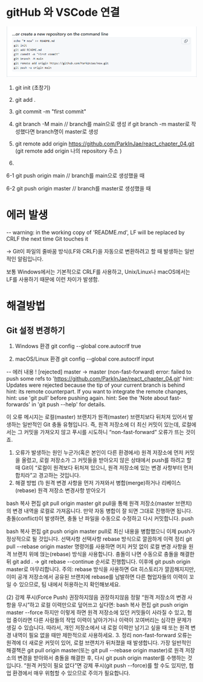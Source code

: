 
# gitHub 와 VSCode 연결
  
![alt text](image.png)

 1. git init (초창기)
 2. git add . 
 3. git commit -m "first commit"
 4. git branch -M main // branch를 main으로 생성 
 if git branch -m master로 작성했다면 branch명이 master로 생성
 5. git remote add origin https://github.com/ParkInJae/react_chapter_04.git
 (git remote add origin 나의 repository 주소 )

 6.
   6-1 git push origin main // branch를 main으로 생성했을 때 

   6-2  git push origin master // branch를 master로 생성했을 때 
 
 # 에러 발생 
 -- warning: in the working copy of 'README.md', LF will be replaced by CRLF 
the next time Git touches it 

->  Git이 파일의 줄바꿈 방식(LF와 CRLF)을 자동으로 변환하려고 할 때 발생하는 일반적인 알림입니다.

보통 Windows에서는 기본적으로 CRLF를 사용하고, Unix/Linux나 macOS에서는 LF를 사용하기 때문에 이런 차이가 발생함. 

# 해결방법 
<h2>Git 설정 변경하기 </h2>

1. Windows 환경
git config --global core.autocrlf true


2. macOS/Linux 환경 
git config --global core.autocrlf input


-- 에러 내용 
 ! [rejected]        master -> master (non-fast-forward)
error: failed to push some refs to 'https://github.com/ParkInJae/react_chapter_04.git'
hint: Updates were rejected because the tip of your current branch is behind
hint: its remote counterpart. If you want to integrate the remote changes,
hint: use 'git pull' before pushing again.
hint: See the 'Note about fast-forwards' in 'git push --help' for details.


이 오류 메시지는 로컬(master) 브랜치가 원격(master) 브랜치보다 뒤처져 있어서 발생하는 일반적인 Git 충돌 유형입니다. 즉, 원격 저장소에 더 최신 커밋이 있는데, 로컬에서는 그 커밋을 가져오지 않고 푸시를 시도하니 “non-fast-forward” 오류가 뜨는 것이죠.

1. 오류가 발생하는 원인
누군가(혹은 본인이 다른 환경에서) 원격 저장소에 먼저 커밋을 올렸고,
로컬 저장소가 그 커밋들을 받아오지 않은 상태에서 push를 하려고 할 때
Git이 “로컬이 원격보다 뒤처져 있으니, 원격 저장소에 있는 변경 사항부터 먼저 합치라”고 경고하는 것입니다.
2. 해결 방법
(1) 원격 변경 사항을 먼저 가져와서 병합(merge)하거나 리베이스(rebase)
원격 저장소 변경사항 받아오기

bash
복사
편집
git pull origin master
git pull을 통해 원격 저장소(master 브랜치)의 변경 내역을 로컬로 가져옵니다.
만약 자동 병합이 잘 되면 그대로 진행하면 됩니다.
충돌(conflict)이 발생하면, 충돌 난 파일을 수동으로 수정하고 다시 커밋합니다.
push

bash
복사
편집
git push origin master
pull로 최신 내용을 병합했으니 이제 push가 정상적으로 될 것입니다.
선택사항
선택사항 rebase 방식으로 깔끔하게 이력 정리
git pull --rebase origin master 명령어를 사용하면 머지 커밋 없이 로컬 변경 사항을 원격 브랜치 위에 얹는(rebase) 방식을 사용합니다.
충돌이 나면 수동으로 충돌을 해결한 뒤 git add . → git rebase --continue 순서로 진행합니다.
이후에 git push origin master로 마무리합니다.
주의: rebase 방식을 사용하면 Git 히스토리가 깔끔해지지만, 이미 공개 저장소에서 공유된 브랜치에 rebase를 남발하면 다른 협업자들의 이력이 꼬일 수 있으므로, 팀 내에서 허용하는지 확인해보세요.

(2) 강제 푸시(Force Push) 
권장하지않음
권장하지않음
정말 “원격 저장소의 변경 사항을 무시”하고 로컬 이력만으로 덮어쓰고 싶다면:
bash
복사
편집
git push origin master --force
하지만 이렇게 하면 원격 저장소에 있던 커밋들이 사라질 수 있고, 협업 중이라면 다른 사람들의 작업 이력이 날아가거나 이력이 꼬여버리는 심각한 문제가 생길 수 있습니다.
따라서, 개인 저장소에서 내 로컬 이력만 남기고 싶을 때 또는 원격 변경 내역이 필요 없을 때만 제한적으로 사용하세요.
3. 정리
non-fast-forward 오류는 원격에 더 새로운 커밋이 있어, 로컬 브랜치가 뒤처졌을 때 발생합니다.
가장 일반적인 해결책은 git pull origin master(또는 git pull --rebase origin master)로 원격 저장소의 변경을 받아와서 충돌을 해결한 후, 다시 git push origin master를 수행하는 것입니다.
“원격 커밋이 필요 없다”면 강제 푸시(git push --force)를 할 수도 있지만, 협업 환경에서 매우 위험할 수 있으므로 주의가 필요합니다.
